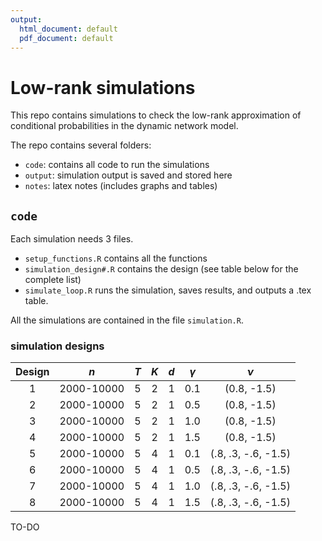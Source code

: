 ```yaml
---
output:
  html_document: default
  pdf_document: default
---
```

# Low-rank simulations

This repo contains simulations to check the low-rank approximation of conditional probabilities in the dynamic network model.

The repo contains several folders:

- `code`: contains all code to run the simulations
- `output`: simulation output is saved and stored here
- `notes`: latex notes (includes graphs and tables)


## `code`
Each simulation needs 3 files. 

- `setup_functions.R` contains all the functions
- `simulation_design#.R` contains the design (see table below for the complete list)
- `simulate_loop.R` runs the simulation, saves results, and outputs a .tex table.

All the simulations are contained in the file `simulation.R`. 

### simulation designs

Design | $n$          | $T$ | $K$ | $d$ | $\gamma$ | $\nu$
:-:    | :-:          | :-: | :-: | :-: | :-:      | :-: 
1      | 2000-10000   | 5   | 2   | 1   | 0.1      | (0.8, -1.5)
2      | 2000-10000   | 5   | 2   | 1   | 0.5      | (0.8, -1.5)
3      | 2000-10000   | 5   | 2   | 1   | 1.0      | (0.8, -1.5)
4      | 2000-10000   | 5   | 2   | 1   | 1.5      | (0.8, -1.5)
5      | 2000-10000   | 5   | 4   | 1   | 0.1      | (.8, .3, -.6, -1.5)
6      | 2000-10000   | 5   | 4   | 1   | 0.5      | (.8, .3, -.6, -1.5)
7      | 2000-10000   | 5   | 4   | 1   | 1.0      | (.8, .3, -.6, -1.5)
8      | 2000-10000   | 5   | 4   | 1   | 1.5      | (.8, .3, -.6, -1.5)


TO-DO

